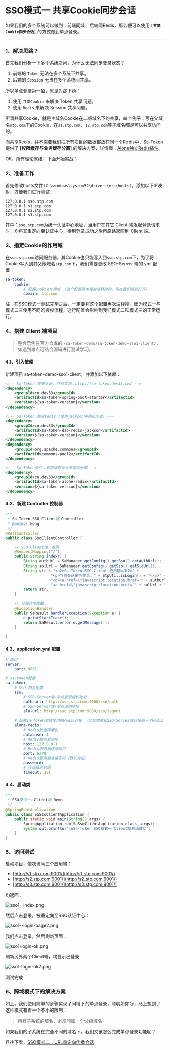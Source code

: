 # SSO模式一 共享Cookie同步会话

如果我们的多个系统可以做到：前端同域、后端同Redis，那么便可以使用 **`[共享Cookie同步会话]`** 的方式做到单点登录。

--- 

### 1、解决思路？

首先我们分析一下多个系统之间，为什么无法同步登录状态？
1. 前端的 `Token` 无法在多个系统下共享。
2. 后端的 `Session` 无法在多个系统间共享。

所以单点登录第一招，就是对症下药：
1. 使用 `共享Cookie` 来解决 Token 共享问题。
2. 使用 `Redis` 来解决 Session 共享问题。

所谓共享Cookie，就是主域名Cookie在二级域名下的共享，举个例子：写在父域名`stp.com`下的Cookie，在`s1.stp.com`、`s2.stp.com`等子域名都是可以共享访问的。

而共享Redis，并不需要我们把所有项目的数据都放在同一个Redis中，Sa-Token提供了 **[权限缓存与业务缓存分离]** 的解决方案，详情戳：[Alone独立Redis插件](/plugin/alone-redis)。

OK，所有理论就绪，下面开始实战：


### 2、准备工作

首先修改hosts文件`(C:\windows\system32\drivers\etc\hosts)`，添加以下IP映射，方便我们进行测试：
``` url
127.0.0.1 sso.stp.com
127.0.0.1 s1.stp.com
127.0.0.1 s2.stp.com
127.0.0.1 s3.stp.com
```

其中：`sso.stp.com`为统一认证中心地址，当用户在其它 Client 端发起登录请求时，均将其重定向至认证中心，待到登录成功之后再原路返回到 Client 端。


### 3、指定Cookie的作用域
在`sso.stp.com`访问服务器，其Cookie也只能写入到`sso.stp.com`下，为了将Cookie写入到其父级域名`stp.com`下，我们需要更改 SSO-Server 端的 yml 配置：

``` yml
sa-token:
    cookie:
        # 配置Cookie作用域 （这个配置原本是被注释掉的，现在我们将其打开）
        domain: stp.com
```

注：在SSO模式一测试完毕之后，一定要将这个配置再次注释掉，因为模式一与模式二三使用不同的授权流程，这行配置会影响到我们模式二和模式三的正常运行。 



### 4、搭建 Client 端项目 

> 整合示例在官方仓库的 `/sa-token-demo/sa-token-demo-sso1-client/`，如遇到难点可结合源码进行测试学习。


#### 4.1、引入依赖
新建项目 sa-token-demo-sso1-client，并添加以下依赖：

``` xml
<!-- Sa-Token 权限认证, 在线文档：http://sa-token.dev33.cn/ -->
<dependency>
	<groupId>cn.dev33</groupId>
	<artifactId>sa-token-spring-boot-starter</artifactId>
	<version>${sa-token-version}</version>
</dependency>

<!-- Sa-Token 整合redis (使用jackson序列化方式) -->
<dependency>
	<groupId>cn.dev33</groupId>
	<artifactId>sa-token-dao-redis-jackson</artifactId>
	<version>${sa-token-version}</version>
</dependency>
<dependency>
	<groupId>org.apache.commons</groupId>
	<artifactId>commons-pool2</artifactId>
</dependency>

<!-- Sa-Token插件：权限缓存与业务缓存分离 -->
<dependency>
	<groupId>cn.dev33</groupId>
	<artifactId>sa-token-alone-redis</artifactId>
	<version>${sa-token-version}</version>
</dependency>
```


#### 4.2、新建 Controller 控制器

``` java
/**
 * Sa-Token-SSO Client端 Controller 
 * @author kong
 */
@RestController
public class SsoClientController {

	// SSO-Client端：首页 
	@RequestMapping("/")
	public String index() {
		String authUrl = SaManager.getConfig().getSso().getAuthUrl();
		String solUrl = SaManager.getConfig().getSso().getSloUrl();
		String str = "<h2>Sa-Token SSO-Client 应用端</h2>" + 
					"<p>当前会话是否登录：" + StpUtil.isLogin() + "</p>" + 
					"<p><a href=\"javascript:location.href='" + authUrl + "?mode=simple&redirect=' + encodeURIComponent(location.href);\">登录</a> " + 
					"<a href=\"javascript:location.href='" + solUrl + "?back=' + encodeURIComponent(location.href);\">注销</a> </p>";
		return str;
	}
	
	// 全局异常拦截 
	@ExceptionHandler
	public SaResult handlerException(Exception e) {
		e.printStackTrace(); 
		return SaResult.error(e.getMessage());
	}
	
}
```

#### 4.3、application.yml 配置 

``` yml
# 端口
server:
    port: 9001

# sa-token配置 
sa-token: 
    # SSO-相关配置
    sso: 
        # SSO-Server端-单点登录授权地址 
        auth-url: http://sso.stp.com:9000/sso/auth
        # SSO-Server端-单点注销地址
        slo-url: http://sso.stp.com:9000/sso/logout
    
    # 配置Sa-Token单独使用的Redis连接 （此处需要和SSO-Server端连接同一个Redis）
    alone-redis: 
        # Redis数据库索引
        database: 1
        # Redis服务器地址
        host: 127.0.0.1
        # Redis服务器连接端口
        port: 6379
        # Redis服务器连接密码（默认为空）
        password: 
        # 连接超时时间
        timeout: 10s
```

#### 4.4、启动类

``` java
/**
 * SSO模式一，Client端 Demo 
 */
@SpringBootApplication
public class SaSsoClientApplication {
	public static void main(String[] args) {
		SpringApplication.run(SaSsoClientApplication.class, args);
		System.out.println("\nSa-Token SSO模式一 Client端启动成功");
	}
}
```


### 5、访问测试
启动项目，依次访问三个应用端：
- [http://s1.stp.com:9001/](http://s1.stp.com:9001/)
- [http://s2.stp.com:9001/](http://s2.stp.com:9001/)
- [http://s3.stp.com:9001/](http://s3.stp.com:9001/)


均返回：

![sso1--index.png](https://oss.dev33.cn/sa-token/doc/sso/sso1--index.png 's-w-sh')

然后点击登录，被重定向至SSO认证中心：

![sso1--login-page2.png](https://oss.dev33.cn/sa-token/doc/sso/sso1--login-page2.png 's-w-sh')

我们点击登录，然后刷新页面：

![sso1-login-ok.png](https://oss.dev33.cn/sa-token/doc/sso/sso1-login-ok.png 's-w-sh')

刷新另外两个Client端，均显示已登录 

![sso1-login-ok2.png](https://oss.dev33.cn/sa-token/doc/sso/sso1-login-ok2.png 's-w-sh')

测试完成 



### 6、跨域模式下的解决方案 

如上，我们使用简单的步骤实现了同域下的单点登录，聪明如你😏，马上想到了这种模式有着一个不小的限制：

> 所有子系统的域名，必须同属一个父级域名

如果我们的子系统在完全不同的域名下，我们又该怎么完成单点登录功能呢？

且往下看，[SSO模式二：URL重定向传播会话](/sso/sso-type2)





